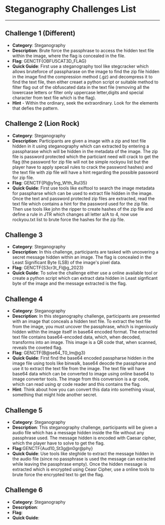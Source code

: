# Steganography Challenges List
****

## Challenge 1 (Different)
  - **Category**: Steganography
  - **Description**: Brute force the passphrase to access the hidden text file within the image, where the flag is concealed in the file.
  - **Flag**: GENCTF{OBFU5CAT3D_FLAG}
  - **Quick Guide**: First use a steganography tool like stegcracker which allows bruteforce of passpharase on the image to find the zip file hidden in the image find the compression method (.gz) and decompress it to find the text file, then either creaet a python script or suitable method to filter flag out of the obfuscated data in the text file (removing all the lowercase letters or filter only uppercase letter,digits and special character from text file which is the flag).
  - **Hint** - Within the ordinary, seek the extraordinary. Look for the elements that defies the pattern.

## Challenge 2 (Lion Rock)
  - **Category**: Steganography
  - **Description**: Participants are given a image with a zip and text file hidden in it using steganography which can extracted by entering a passpharase which will be hidden in the metadata of the image. The zip file is password protected which the particiant need will crack to get the flag (the password for zip file will not be simple rockyou list but the player have to apply specail rules to crack the password hashes) and the text file with zip file will have a hint regarding the possible password for zip file.
  - **Flag**: GENCTF{Pl@y1ng_W!th_Rul35}
  - **Quick Guide**: First use tools like exiftool to search the image metadata for passpharse which can be used to extract file hidden in the image. Once the text and password protected zip files are extracted, read the text file which contains a hint for the password used for the zip file. Then use tools like john the ripper to create hashes of the zip file and define a rule in JTR which changes all letter a/A to 4, now use rockyou.txt list to brute force the hashes for the zip file.

## Challenge 3 
  - **Category**: Steganography
  - **Description**: In this challenge, participants are tasked with uncovering a secret message hidden within an image. The flag is concealed in the Least Significant Byte (LSB) of the image's pixel data.
  - **Flag**: GENCTF{S3cr3t_Fl@g_2023}
  - **Quick Guide**: To solve the challenge either use a online available tool or create a python script which can extract data hidden in Least signficant byte of the image and the message extracted is the flag.

## Challenge 4
  - **Category**: Steganography
  - **Description**: In this steganography challenge, participants are presented with an image that conceals a hidden text file. To extract the text file from the image, you must uncover the passphrase, which is ingeniously hidden within the image itself in base64 encoded format. The extracted text file contains base64-encoded data, which, when decoded, transforms into an image. This image is a QR code that, when scanned, reveals the coveted flag.
  - **Flag**: GENCTF{B@se64_T0_Im@g3}
  - **Quick Guide**: First find the base64 encoded passpharse hidden in the image file using tools like binwalk, base64 deocde the passpharse and use it to extract the text file from the image. The text file will have base64 data which can be converted to image using online base64 to image converter tools. The image from this conversion is a qr code, which can read using qr code reader and this contains the flag.
  - **Hint**: Think about how you can convert this data into something visual, something that might hide another secret.

## Challenge 5
  - **Category**: Steganography
  - **Description**: This steganography challenge, participants will be given a audio file which has a message hidden inside the file without any passphrase used. The message hidden is encoded with Caesar cipher, which the player have to solve to get the flag.
  - **Flag**:GENCTF{Aud10_St3g@n0gr@phy}
  - **Quick Guide**: Use tools like steghide to extract the message hidden in the audio file (since no passphrase is used the message can extracted while leaving the passphrase empty). Once the hidden message is extracted which is encrypted using Ceasr Cipher, use a online tools to brute force the encrypted text to get the flag.

## Challenge 6
  - **Category**: Steganography
  - **Description**: 
  - **Flag**: 
  - **Quick Guide**: 


